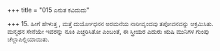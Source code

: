 +++
title = "015 ಎನುತ ಕವಿದುದು"

+++
15. ಹೀಗೆ ಹೇಳುತ್ತ , ಮತ್ತೆ ದುರ್ಯೋಧನನ ಅರಮನೆಯ ನಾರೀವೃಂದವು ತಪೋವನವನ್ನು ಆಕ್ರಮಿಸಿತು. ಮನ್ಮಥನ ಸೇನೆಯೇ ಇವರನ್ನು ನೂಕಿ ಎಚ್ಚರಿಸಿತೋ ಎಂಬಂತೆ, ಈ ಸ್ತ್ರೀಯರ ಎದುರು ಋಷಿ ಮುನಿಗಳ ಗುಂಪು  ಚೆಲ್ಲಾಪಿಲ್ಲಿಯಾಯಿತು.